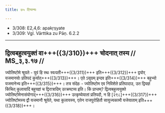 ```yaml
---
title: ७५ टिप्पन्यः

---
```

- 3/308: E2,4,6: apakṛṣyate
- 3/309: Vgl. Vārttika zu Pāṇ. 6.2.2

____________________________________________


## द्वित्वबहुत्वयुक्तं वा+++({3/310})+++ चोदनात् तस्य // MS_३,३.१७ //

ज्योतिष्टोमे श्रूयते - युवं हि स्थः स्वःपती+++({3/311})+++ इति+++({3/312})+++ द्वयोर् यजमानयोः प्रतिपदं कुर्यात्+++({3/313})+++। एते ऽसृग्रम् इन्दव इति+++({3/314})+++ बहुभ्यो यजमानेभ्य इति+++({3/315})+++। तत्र संदेहः - ज्योतिष्टोम एव निविशेते प्रतिपादाउ, उत द्वियज्ञं किंचित् कुलायादिं बहुयज्ञं च द्विरात्रादिम् उत्क्रष्टव्य इति। किं प्राप्तम्? द्वित्वबहुत्वयुक्ते ज्योतिष्टोमेनासंयोगाद्+++({3/316})+++ उत्कृष्येयातां प्रतिपदौ, न हि [२९८]+++({3/317})+++ ज्योतिष्टोमस्य द्वौ यजमानौ श्रूयेते, यथा कुलायस्य, एतेन राजपुरोहितौ सायुज्यकामौ यजेयाताम् इति+++({3/318})+++।
